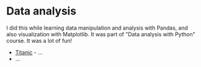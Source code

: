 # Data analysis

I did this while learning data manipulation and analysis with Pandas, and also visualization with Matplotlib. It was part of "Data analysis with Python" course. It was a lot of fun!

* [Titanic](./Titanic.ipynb) - ...
* ...
